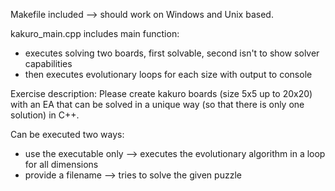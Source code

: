 Makefile included --> should work on Windows and Unix based. 

kakuro_main.cpp includes main function: 
* executes solving two boards, first solvable, second isn't to show solver capabilities
* then executes evolutionary loops for each size with output to console 

Exercise description:
Please create kakuro boards (size 5x5  up to 20x20) with an EA that can be solved in a unique way (so that there is only one solution) in C++.

Can be executed two ways: 
- use the executable only --> executes the evolutionary algorithm in a loop for all dimensions
- provide a filename --> tries to solve the given puzzle 
